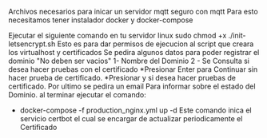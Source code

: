 Archivos necesarios para inicar un servidor mqtt seguro con mqtt 
Para esto necesitamos tener instalador docker y docker-compose 

Ejecutar el siguiente comando en tu servidor linux 
sudo chmod +x ./init-letsencrypt.sh
Esto es para dar permisos de ejecucion al script que creara los virtualhost y certificados
Se pedira algunos datos para poder registrar el dominio "No deben ser vacios"
1- Nombre del Dominio 
2 - Se Consulta si desea hacer pruebas con el certificado
  *Presionar Enter para Continuar sin hacer prueba de certificado.
  *Presionar y si desea hacer pruebas de certificado.
  Por ultimo se pedira un email Para informar sobre el estado del Dominio.
  al terminar ejecutar el comando:
   - docker-compose -f production_nginx.yml up -d
Este comando inica el servicio certbot el cual se encargar de actualizar periodicamente el Certificado
   
